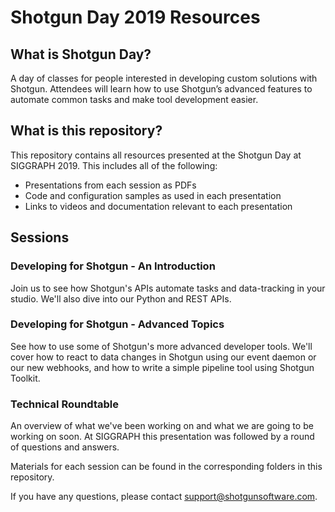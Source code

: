 # Shotgun Day 2019 Resources

## What is Shotgun Day?
A day of classes for people interested in developing custom solutions with Shotgun.
Attendees will learn how to use Shotgun’s advanced features to automate common tasks and
make tool development easier. 

## What is this repository?
This repository contains all resources presented at the Shotgun Day 
at SIGGRAPH 2019. This includes all of the following:

* Presentations from each session as PDFs
* Code and configuration samples as used in each presentation
* Links to videos and documentation relevant to each presentation

## Sessions

### Developing for Shotgun - An Introduction
Join us to see how Shotgun's APIs automate tasks and data-tracking 
in your studio. We'll also dive into our Python and REST APIs.

### Developing for Shotgun - Advanced Topics
See how to use some of Shotgun's more advanced developer tools. 
We'll cover how to react to data changes in Shotgun using our event daemon or our new webhooks, 
and how to write a simple pipeline tool using Shotgun Toolkit.

### Technical Roundtable
An overview of what we've been working on and what we are going to be working
on soon. At SIGGRAPH this presentation was followed by a round of questions and answers.

Materials for each session can be found in the corresponding folders in this 
repository.

If you have any questions, please contact support@shotgunsoftware.com.
